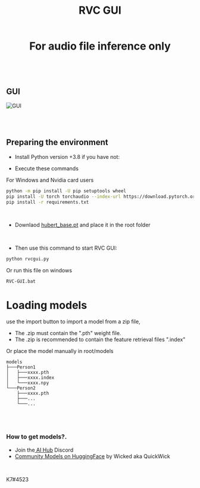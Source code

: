 <div align="center">

<h1>RVC GUI<br><br>
  
For audio file inference only

  <br>

  

</div>

  



  
## GUI

![GUI](https://github.com/Tiger14n/RVC-GUI/raw/main/docs/GUI.JPG)
  
  
<br><br>
## Preparing the environment


* Install Python version +3.8 if you have not:

* Execute these commands

For Windows and Nvidia card users
```bash
python -m pip install -U pip setuptools wheel
pip install -U torch torchaudio --index-url https://download.pytorch.org/whl/cu118
pip install -r requirements.txt
```

<br>

* Downlaod [hubert_base.pt](https://huggingface.co/lj1995/VoiceConversionWebUI/resolve/main/hubert_base.pt/) and place it in the root folder

<br>
 
* Then use this command to start RVC GUI:
```bash
python rvcgui.py
```
Or run this file on windows
```
RVC-GUI.bat
```

# Loading models
use the import button to import a model from a zip file, 
* The .zip must contain the ".pth" weight file. 
* The .zip is recommended to contain the feature retrieval files ".index"

Or place the model manually in root/models
```
models
├───Person1
│   ├───xxxx.pth
│   ├───xxxx.index
│   └───xxxx.npy
└───Person2
    ├───xxxx.pth
    ├───...
    └───...
````
<br>


<br> 

### How to get models?.
* Join the[ AI Hub](https://discord.gg/aihub) Discord 
* [Community Models on HuggingFace](https://huggingface.co/QuickWick/Music-AI-Voices/tree/main) by Wicked aka QuickWick

<br>

K7#4523


